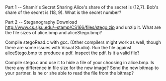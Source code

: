 Part 1 -- Shamir's Secret Sharing
Alice's share of the secret is (12,7).
Bob's share of the secret is (18, 9).
What is the secret number?

Part 2 -- Steganography
Download http://www.cs.sjsu.edu/~stamp/CS166/files/stego.zip and unzip it.
What are the file sizes of alice.bmp and aliceStego.bmp?

Compile stegoRead.c with gcc.  (Other compilers might work as well,
though there are some issues with Visual Studio).
Run the file against aliceStego.bmp to produce a pdf.
Inspect the pdf.  Is it a valid file?

Compile stego.c and use it to hide a file of your choosing in alice.bmp.
Is there any difference in file size for the new image?
Send the new bitmap to your partner.
Is he or she able to read the file from the bitmap?
